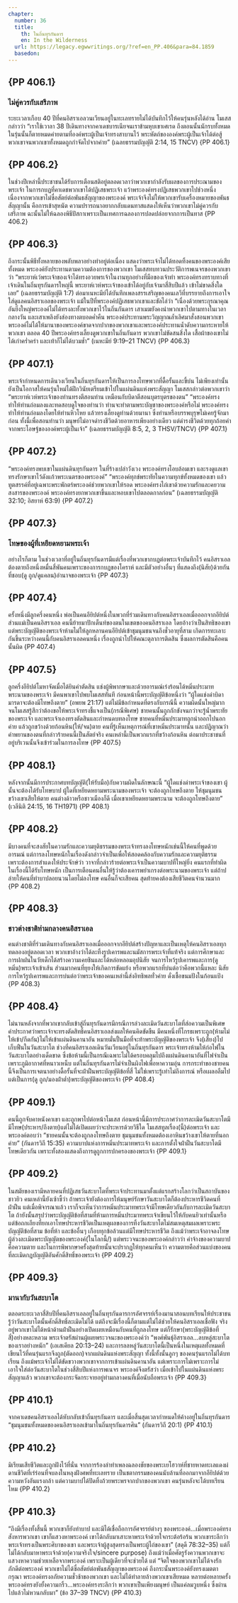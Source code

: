 ```yaml
---
chapter:
  number: 36
  title:
    th: ในถิ่นทุรกันดาร
    en: In the Wilderness
  url: https://legacy.egwwritings.org/?ref=en_PP.406&para=84.1859
  basedon:
---
```


## {PP 406.1}

### ไม่คู่ควรกับเสรีภาพ

ระยะเวลาเกือบ 40 ปีที่คนอิสราเอลวนเวียนอยู่ในทะเลทรายไม่ได้บันทึกไว้ให้คนรุ่นหลังได้อ่าน โมเสสกล่าวว่า “เราใช้เวาลา 38 ปีเดินทางจากคาเดชบารเนียจนเราข้ามหุบเขาเศเรด ถึงตอนนั้นนักรบทั้งหมดในรุ่นนั้นก็ตายหมดค่ายตามที่องค์พระผู้เป็นเจ้าทรงสาบานไว้ พระหัตถ์ขององค์พระผู้เป็นเจ้าได้ต่อสู้พวกเขาจนพวกเขาทั้งหมดถูกกำจัดไปจากค่าย” (เฉลยธรรมบัญญัติ 2:14, 15 TNCV) {PP 406.1}

## {PP 406.2}

ในช่วงปีเหล่านี้ประชาชนได้รับการเตือนสติอยู่ตลอดเวลาว่าพวกเขากำลังรับผลของการประณามของพระเจ้า ในการกบฏที่คาเดชพวกเขาได้ปฏิเสธพระเจ้า แว้าพระองค์ทรงปฏิเสธพวกเขาไปช่วงหนึ่ง เนื่องจากพวกเขาไม่ซื่อสัตย์ต่อพันธสัญญาของพระองค์ พระเจ้าจึงไม่ให้พวกเขารับเครื่องหมายของพันธสัญญานั้น คือการเข้าสุหนัต ความปรารถนาอยากกลับแดนทาสแสดงให้เห็นว่าพวกเขาไม่คู่ควรกับเสรีภาพ ฉะนั้นไม่ให้ฉลองพิธีปัสกาเพราะเป็นเทศการฉลองการปลดปล่อยจากการเป็นทาส {PP 406.2}

## {PP 406.3}

ถึงกระนั้นพิธีทั้งหลายของพลับพลาอย่างทำอยู่ต่อเนื่อง แสดงว่าพระเจ้าไม่ได้ทอดทิ้งคนของพระองค์เสียทั้งหมด พระองค์ยังประทานตามความต้องการของพวกเขา โมเสสทบทวนประวัติการพเนจรของพวกเขาว่า “พระยาห์เว์พระเจ้าของเจ้าได้ทรงอวยพรเจ้าในงานทุกอย่างที่มือของเจ้าทำ พระองค์ทรงทราบทางที่เจ้าเดินในถิ่นทุรกันดารใหญ่นี้ พระยาห์เวห์พระเจ้าของเข้าได้อยู่กับเจ้ามาสี่สิบปีแล้ว เข้าไม่ขาดสิ่งใดเลย” (เฉลยธรรมบัญญัติ 1:7) ต่อมาเนหะมีย์ได้บันทึกเพลงสรรเสริญของคนเลวีที่บรรยายถึงการเอาใจใส่ดูแลคนอิสราเอลของพระเจ้า แม้ในปีที่พระองค์ปฏิเสธพวกเขาและขัลไล่ว่า “เนื่องด้วยพระกุรณาคุณอันยิ่งใหญ่พระองค์ไม่ได้ทรงละทั้งพวกเขาไว้ในถิ่นกันดาร เสาเมฆยังคงนำพวกเขาไปตามทางในเวลากลางวัน และเสาเพลิงยังส่องทางตบอดค่ำคืน พระองค์ประทานพระวิญญาณล้ำเลิศมาสั่งสอนพวกเขา พระองค์ไม่ได้ให้มานาของพระองค์ขาดจากปากของพวกเขาและพระองค์ประทานน้ำดับความกระหายให้พวกเขา ตลอด 40 ปีพระองค์ทรงเลี้ยงดูพวกเขาในถิ่นกันดาร พวกเขาไม่ขัดสนสิ่งใด เสื้อผ้าของเขาไม่ได้เก่าคร่ำคร่า และเท้าก็ไม่ได้บวมช้ำ” (เนหะมีย์ 9:19–21 TNCV) {PP 406.3}

## {PP 407.1}

พระเจ้ากำหนดการเดินวงเวียนในถิ่นทุรกันดารให้เป็นการลงโทษพวกที่ดื้อรั้นและขี้บ่น ไม่เพียงเท่านั้นยังเป็นโอกาสให้คนรุ่นใหม่ได้ฝึกวินัยเตรียมเข้าไปในแผ่นดินแห่งพระสัญญา โมเสสกล่าวต่อพวกเขาว่า “พระยาห์เวห์พระเจ้าของท่านทรงตีสอนท่าน เหมือนกับบิดาตีสอนบุตรบุตรของตน” “พระองค์ทรงทำให้ท่านถ่อมลงและทดสอบดูใจของท่านว่า ท่านจะทำตามพระบัญชาของพระองค์หรือไม่ พระองค์ทรงทำให้ท่านถ่อมลงโดยให้ท่านหิวโหย แล้วทรงเลี้ยงดูท่านด้วยมานา ซึ่งท่านหรือบรรพบุรุษไม่เคยรู้จักมาก่อน ทั้งนี้เพื่อสอนท่านว่า มนุษย์ไม่อาจดำรงชีวิตด้วยอาหารเพียงอย่างเดียว แต่ดำรงชีวิตด้วยทุกถ้อยคำจากพระโอษฐ์ขององค์พระผู้เป็นเจ้า” (เฉลยธรรมบัญญัติ 8:5, 2, 3 THSV/TNCV) {PP 407.1}

## {PP 407.2}

“พระองค์ทรงพบเขาในแผ่นดินทุรกันดาร ในที่ร้างเปล่าวังเวง พระองค์ทรงโอบล้อมเขา และรงดูแลเขา ทรงรักษาเขาไว้ดังแก้วพระเนตรของพระองค์” “พระองค์ทุกข์พระทัยในความทุกข์ทั้งหมดของเขา แล้วทูตสรรค์ที่อยู่เฉพาะพระพักตร์พระองค์ช่วยพวกเขาให้รอด พระองค์ทรงไถ่เขาด้วยความรักและคยวามสงสารของพระองค์ พระองค์ทรงยกพวกเขาขึ้นและหอบเขาไปตลอดกาลก่อน” (เฉลยธรรมบัญญัติ 32:10; อิสยาห์ 63:9) {PP 407.2}

## {PP 407.3}

### โทษของผู้ที่เหยียดหยามพระเจ้า

อย่างไรก็ตาม ในช่วงเวลาที่อยู่ในถิ่นทุรกันดารมีแต่เรื่องที่พวกเขากบฏต่อพระเจ้าบันทึกไว้ คนอิสราเอลต้องตายถึงหนึ่งหมื่นสี่พันคนเพราะของการกบฏของโคราห์ และมีตัวอย่างอื่นๆ ที่แสดงถึง(นิสัย)ด้วยกันที่ชอบ(ดู ถูก/ดูแคลน)อำนาจของพระเจ้า {PP 407.3}

## {PP 407.4}

ครั้งหนึ่งมีลูกครึ่งคนหนึ่ง พ่อเป็นคนอียิปต์หนึ่งในพวกที่ร่วมเดินทางกับคนอิสราเอลเมื่อออกจากอียิปต์ ส่วนแม่เป็นคนอิสราเอล คนนี้ย้ายมาปักเต็นท์ของตนในเขตของคนอิสราเอล โดยอ้างว่าเป็นสิทธิของเขา แต่พระบัญญัติของพระเจ้าห้ามไม่ให้ลูกหลานคนอียิปต์เข้าชุมนุมชนจนถึงชั่วอายุที่สาม เกิดการทะเลาะกันขึ้นระหว่างคนนี้กับคนอิสราเอลคนหนึ่ง เรื่องถูกนำไปให้คณะตุลาการติดสิน ซึ่งผลการตัดสินคือคนนั้นผิด {PP 407.4}

## {PP 407.5}

ลูกครึ่งอียิปต์โมหาจัดเมื่อได้ยินคำตัดสิน แช่งผู้พิพากษาและด้วยอารมณ์เร่งร้อนได้หมิ่นประมาทพระนามของพระเจ้า มีคนพาเขาไปพบโมเสสทันที ก่อนหน้านี้พระบัญญัติข้อหนึ่งว่า “ผู้ใดแช่งด่าบิดามารดาจะต้องมีโทษถึงตาย” (อพยพ 21:17) แต่ไม่มีข้อกำหนดที่ตรงกับกรณีนี้ ความผิดนั้นใหญ่มากจนโมเสสรู้สึกว่าต้องขอให้พระเจ้าทรงชี้แจงเป็น(กรณีพิเศษ) ชายคนนั้นถูกกักขังจนกว่าจะรู้น้ำพระทัยของพระเจ้า และพระเจ้าเองทรงตัดสินและกำหนดบทลงโทษ ชายคนที่หมิ่นประมาทถูกนำออกไปนอกค่าย แล้วถูกขว้างด้วยก้อนหิน(ให้/จน)ตาย คนที่รู้เห็นเหตุการณ์ที่เขาหมิ่นประมาทนั้น และปฏิญาณว่าคำพยานของตนที่กล่าวร้ายคนนี้เป็นสัตย์จริง คนเหล่านี้เป็นพวกแรกที่ขว้างก้อนหิน ต่อมาประชาชนที่อยู่บริเวนนั้นจึงเข้าร่วมในการลงโทษ {PP 407.5}

## {PP 408.1}

หลังจากนั้นมีการประกาศบทบัญญัติ(ให้รับมือ)กับความผิดในลักษณะนี้ “ผู้ใดแช่งด่าพระเจ้าของเขา ผู้นั้นจะต้องได้รับโทษบาป ผู้ใดที่เหยียดหยามพระนามของพระเจ้า จะต้องถูกโทษถึงตาย ให้ชุมนุมชนขว้างเขาเสียให้ตาย คนต่างด้าวหรือชาวเมืองก็ดี เมื่อเขาเหยียดหยามพระนาม จะต้องถูกโทษถึงตาย” (เวลีนิติ 24:15, 16 TH1971) {PP 408.1}

## {PP 408.2}

มีบางคนที่จะสงสัยในความรักและความยุติธรรมของพระเจ้าทรงลงโทษหนักเช่นนี้ให้คนที่พูดด้วยอารมณ์ แต่การลงโทษหนักในเรื่องดังกล่าวจำเป็นเพื่อให้สอดคล้องกับความรักและความยุติธรรม เพราะต้องการสำแดงให้ประจักษ์ว่า วาจาที่กล่าวร้ายต่อพระเจ้าเป็นความบาปที่ใหญ่ยิ่ง คนแรกที่ทำผิดในเรื่องนี้ได้รับโทษหนัก เป็นการเตือนคนอื่นให้รู้ว่าต้องเคารพยำเกรงต่อพระนามของพระเจ้า แต่ถ้าปล่ายให้คนที่ทำบาปลอยนวนโดยไม่ลงโทษ คนอื่นก็จะเสียคน สุดท้ายคงต้องเสียชีวิตคนจำนวนมาก {PP 408.2}

## {PP 408.3}

### ชาวต่างชาติท่ามกลางคนอิสราเอล

คนต่างชาติที่ร่วมเดินทางกับคนอิสราเอลเมื่อออกจากอียิปต์สร้างปัญหาและเป็นเหตุให้คนอิสราเอลทุกทดลองอยู่ตลอดเวลา พวกเขาอ้างว่าได้ละทิ้งรูปเคารพและนมัสการพระเจ้าที่แท้จริง แต่การศึกษาและการฝกฝนในวัยเด็กได้สร้างความเคยชินและได้หล่อหลอมอุปนิสัย จนการไหว้รูปเคารพและการ(ดู หมิ่น)พระเจ้าเข้าเส้น ส่วนมากคนที่ยุยงให้เกิดการขัดแย้ง หรือพวกแรกที่บ่นต่อว่าคือพวกนี้แหละ นิสัยการไหว้รูปเคารพและการบ่นต่อว่าพระเจ้าของคนเหล่านี้ส่งอิทธิพลทั่วค่าย ดั่งเชื้อขนมปังในก้อนแป้ง {PP 408.3}

## {PP 408.4}

ไม่นานหลังจากที่พวกเขากลับเข้าสู่ถิ่นทุรกันดารมีกรณีการล่วงละเมิดวันสะบาโตที่ส่อความเป็นพิเศษ คำประกาศว่าพระเจ้าจะทรงตัดสิทธิ์คนอิสราเอลส่งผลให้คนคิดขัดขืน มีคนหนึ่งที่โกรธเพราะถูก(ห้ามไม่ให้เข้า/กีดกัน)ไม่ให้เข้าแผ่นดินคานาอัน หมายมั่นปั้นมือที่จะท้าพระบัญญัติของพระเจ้า จึง(เสี่ยง)ไปเก็บฟืนในวันสะบาโต ช่วงที่คนอิสราเอลเดินวันเวียนอยู่ในถิ่นทุรกันดาร พระเจ้าทรงห้ามให้ก่อไฟในวันสะบาโตอย่างเด็ดขาด ซึ่งข้อห้ามนี้เป็นกรณีเฉพาะไม่ได้ครอบคลุมไปถึงแผ่นดินคานาอันที่ไฟจำเป็นเพราะภูมิอากาศที่หนาวเหน็บ แต่ในถิ่นทุรกันดารไม่จำเป็นผิงไฟเพื่อหาความอุ่น การกระทำของชายคนนี้จึงเป็นการเจตนาอย่างดื้อรั้นที่จะฝ่าฝืนพระบัญญัติข้อที่สี่ ไม่ใช่เพราะรู้เท่าไม่ถึงการณ์ หรือเผลอลืมไป แต่เป็นการ(ดู ถูก/มองฝ่าต่ำ)พระบัญญัติของพระเจ้า {PP 408.4}

## {PP 409.1}

คนนี้ถูกจับคาหนังคาเขา และถูกพาไปต่อหน้าโมเสส ก่อนหน้านี้มีการประกาศว่าการละเมิดวันสะบาโตมีมีโทษ(ประหาร/ถึงตาย)แต่ไม่ได้เปิดเผยว่าจะประหารด้วยวิธีใด โมเสสทูลเรื่อง(นี้)ต่อพระเจ้า และพระองค์ตอบว่า “ชายคนนั้นจะต้องถูกลงโทษถึงตาย ชุมนุมชนทั้งหมดต้องเอาหินขว้างเขาให้ตายที่นอกค่าย” (กันดารวิถี 15:35) ความบาปแห่งการหมิ่นประมาทพระเจ้า และการตั้งใจฝ่าฝืนวันสะบาโตมีโทษเดียวกัน เพราะทั้งสองแสดงถึงการดูถูกการปกครองของพระเจ้า {PP 409.1}

## {PP 409.2}

ในสมัยของเรามีหลายคนที่ปฏิเสธวันสะบาโตที่พระเจ้าประทานมาตั้งแต่แรกสร้างโลกว่าเป็นสถาบันของชาวยิว คนเหล่านี้ยังเซ้าซี้ว่า ถ้าพระเจ้ายังต้องการให้มนุษย์รักษาวันสะบาโตก็ต้องประหารชีวิตคนที่ฝ่าฝืน แต่เมื่อพิจารณาแล้ว เราก็จะเห็นว่าการหมิ่นประมาทพระเจ้ามีโทษเดียวกันกับการละเมิดวันสะบาโต ถ้ายังนั้นสรุปว่าพระบัญญัติข้อที่สามที่ห้ามการหมิ่นประมาทพระเจ้าเขียนไว้ให้กับคนยิวเท่านั้นหรือ แต่ข้อถกเถียงที่ยกเอาโทษประหารชีวิตเป็นเหตุผลของการทิ้งวันสะบาโตไม่สมเหตุสมผลเพราะพระบัญญัติข้อที่สาม ข้อที่ห้า และข้ออื่นๆ เกือบทุกข้อล้วนแต่มีโทษประหารชีวิต ถึงแม้ว่าพระเจ้าอาจลงโทษผู้ล่วงละเมิดพระบัญญัตของพระองค์(ในโลกนี้/) แต่พระวจนะของพระองค์กล่าวว่า ค่าจ้างของความบาปคือความตาย และในการพิพากษาครั้งสุดท้ายนั้นจะปรากฏให้ทุกคนเห็นว่า ความตายคือส่วนแบ่งของคนที่ละเมิดกฎบัญญัติอันศักดิ์สิทธิ์ของพระเจ้า {PP 409.2}

## {PP 409.3}

### มานากับวันสะบาโต

ตลอดระยะเวลาสี่สิบปีที่คนอิสราเอลอยู่ในถิ่นทุรกันดารการอัศจรรย์เรื่องมานาสอนบทเรียนให้ประชาชนรู้ว่าวันสะบาโตนั้นศักดิ์สิทธิ์ละเมิดไม่ได้ แต่ถึงจะมีเรื่องนี้ก็ตามแต่ไม่ได้ช่วยให้คนอิสราเอลเชื่อฟัง จริงอยู่พวกเขาไม่ได้หน้าด้านฝ่าฝืนอย่างเปิดเผยเหมือนกับคนที่ถูกลงโทษ แต่ก็รักษา(พระบัญญัติข้อที่สี่)อย่างหละหลวม พระเจ้าตรัสผ่านผู้เผยพระวจนะของพระองค์ว่า “พงศ์พันธุ์อิสราเอล…ลบหลู่สะบาโตของเราอย่างหนัก” (เอเสเคียล 20:13–24) และการลลหลู่วันสะบาโตนี้เป็นหนึ่งในเหตุผลทั้งหมดที่เขียนไว้ที่คนรุ่นแรกจึงถูก(ตัดออก)จากแผ่นดินแห่งพระสัญญา ทั้งนี้ทั้งนั้นลูกๆ ของคนรุ่นแรกไม่ได้บทเรียน ถึงแม้พระเจ้าไม่ได้ขัดขวางพวกเขาจากการเข้าแผ่นดินคานาอัน แต่เพราะการไม่เพราะการไม่เอาใจใส่ต่อวันสะบาโตในช่วงสี่สิบปีแห่งการพเนจร พระองค์จึงตรัสว่า เมื่อเข้าไปในแผ่นดินแห่งพระสัญญาแล้ว พวกเขาจะต้องกระจัดกระจายอยู่ท่ามกลางคนที่เมื่อนับถือพระเจ้า {PP 409.3}

## {PP 410.1}

จากคาเดชคนอิสราเอลได้หับกลับเข้าถิ่นทุรกันดาร และเมื่อสิ้นสุดเวลากำหนดให้ค้างอยู่ในถิ่นทุรกันดาร “ชุมนุมชนทั้งหมดของคนอิสราเอลเข้ามาในถิ่นทุรกันดารศิน” (กันดารวิถี 20:1) {PP 410.1}

## {PP 410.2}

มิเรียมเสียชีวิตและถูกฝังไว้ที่นั่น จากการร้องลำทำเพลงฉลองชัยของพระเยโฮวาห์ที่ชายหาดทะเลแดงผ่ดานชีวิตที่เร่ร่อนที่จบลงในหลุงฝังศพที่ทะเลทราย เป็นชตากรรมของคนนับล้านที่ออกมาจากอียิปต์ด้วยความหวังอันแรงกล้า แต่ความบาปได้ปัดทิ้งถ้วยพระพรจากปากของพวกเขา คนรุ่นหลังจะได้บทเรียนไหม {PP 410.2}

## {PP 410.3}

“ถึงมีเรื่องทั้งสิ้นนี้ พวกเขาก็ยังทำบาป และมิได้เชื่อถือการอัศจรรย์ต่างๆ ของพระองค์…เมื่อพระองค์ทรงสังหารพวกเขา เขาก็แสวงหาพระองค์ เขาได้กลับมาเสาะหาพระเจ้าด้วยใจกระต้อร้อร้น พวกเขาระลึกว่าพระเจ้าทรงเป็นพระศิบาของเขา และพระเจ้าผู้สูงสุดทรงเป็นพระผู้ไถ่ของเขา” (สดุดี 78:32–35) แต่ก็ไม่ได้กลับมาหาพระเจ้าด้วย(ความจริงใจ/sincere purpose) ถึงแม้ว่าเมื่อศัตรูรังควานพวกเขาจะแสวงหาความช่วยเหลือจากพระองค์ เพราะเป็นผู้เดียวที่จะช่วยได้ แต่ “จิตใจของพวกเขาไม่ได้จงรักภักดีต่อพระองค์ พวกเขาไม่ได้ซื่อสัตย์ต่อพันธสัญญาของพระองค์ ถึงกระนั้นพระองค์ยังทรงเมตตากรุณา พระองค์ทรงอภัยความชั่วช้าของพวกเขา และไม่ได้ทำลายล้างพวกเขาเสียหมด หลายต่อหลายครั้งพระองค์ทรงยังยั้งความกริ้ว…พระองค์ทรงระลึกว่า พวกเขาเป็นเพียงมนุษย์ เป็นแค่ลมวูบหนึ่ง ซึ่งผ่านไปแล้วไม่หวนกลับมา” (ข้อ 37–39 TNCV) {PP 410.3}
